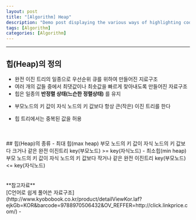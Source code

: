 ```yaml
---
layout: post
title: "[Algorithm] Heap"
description: "Demo post displaying the various ways of highlighting code in Markdown."
tags: [Algorithm]
categories: [Algorithm]
---
```


------------------------------------------------------------------------------------------------------------

## 힙(Heap)의 정의
- 완전 이진 트리의 일종으로 우선순위 큐를 위하여 만들어진 지료구조  
- 여러 개의 값들 중에서 최댓값이나 최솟값을 빠르게 찾아내도록 만들어진 자료구조  
- 힙은 일종의 **반정렬 상태(느슨한 정렬상태)** 를 유지  
* 부모노드의 키 값이 자식 노드의 키 값보다 항상 큰(작은) 이진 트리를 한다
- 힙 트리에서는 중복된 값을 허용  
<br/>
<br/>
## 힙(Heap)의 종류
- 최대 힙(max heap)  
부모 노드의 키 값이 자식 노드의 키 값보다 크거나 같은 완전 이진트리  
key(부모노드) >= key(자식노드)  
- 최소힙(min heap)  
부모 노드의 키 값이 자식 노드의 키 값보다 작거나 같은 완전 이진트리  
key(부모노드) <= key(자식노드)


<br/>
<br/>
<br/>
**참고자료**<br/>
[C언어로 쉽게 풀어쓴 자료구조](http://www.kyobobook.co.kr/product/detailViewKor.laf?ejkGb=KOR&barcode=9788970506432&OV_REFFER=http://click.linkprice.com/)
-
